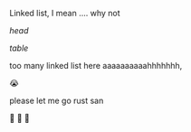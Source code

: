 Linked list, I mean .... why not

*head*

*table*

too many linked list here aaaaaaaaaahhhhhhh,

😭

please let me go rust san


🦀 🔪 👤
